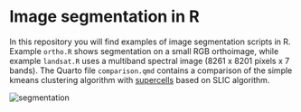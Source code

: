 # Image segmentation in R

In this repository you will find examples of image segmentation scripts in R.
Example `ortho.R` shows segmentation on a small RGB orthoimage, while example
`landsat.R` uses a multiband spectral image (8261 x 8201 pixels x 7 bands).
The Quarto file `comparison.qmd` contains a comparison of the simple kmeans
clustering algorithm with [supercells](https://github.com/Nowosad/supercells)
based on SLIC algorithm.

![segmentation](https://user-images.githubusercontent.com/35004826/217364937-4e9e5c14-a71b-4601-9de5-8791b777d50b.png)
